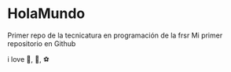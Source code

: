 # HolaMundo
Primer repo de la tecnicatura en programación de la frsr
Mi primer repositorio en Github

i love :icecream:, :hamburger:, :soccer:
